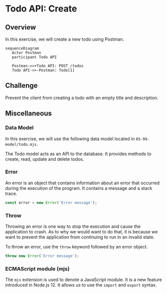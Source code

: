 # Todo API: Create

## Overview

In this exercise, we will create a new todo using Postman.

```mermaid
sequenceDiagram
   Actor Postman
   participant Todo API

   Postman->>+Todo API: POST /todos
   Todo API->>-Postman: Todo[1]
```

## Challenge

Prevent the client from creating a todo with an empty title and description.

## Miscellaneous

### Data Model

In this exercise, we will use the following data model located in `05-99-model/todo.mjs`.

The Todo model acts as an API to the database. It provides methods to create, read, update and delete todos.

### Error

An error is an object that contains information about an error that occurred during the execution of the program. It contains a message and a stack trace.

```javascript
const error = new Error('Error message');
```

### Throw

Throwing an error is one way to stop the execution and cause the application to crash. As to why we would want to do that, it is because we want to prevent the application from continuing to run in an invalid state.

To throw an error, use the `throw` keyword followed by an error object.

```javascript
throw new Error('Error message');
```

### ECMAScript module (mjs)

The `mjs` extension is used to denote a JavaScript module. It is a new feature introduced in Node.js 12. It allows us to use the `import` and `export` syntax.
